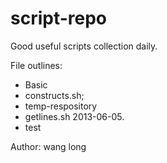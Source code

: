 script-repo
===========

Good useful scripts collection daily.

File outlines:
- Basic
 - constructs.sh;
- temp-respository
 - getlines.sh 2013-06-05.
 - test

Author: wang long

